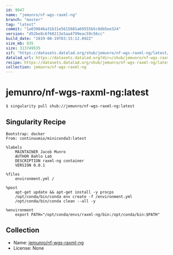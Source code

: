 ```yaml
---
id: 9947
name: "jemunro/nf-wgs-raxml-ng"
branch: "master"
tag: "latest"
commit: "1a039846a31b31e5615601a69555b5c0db5ee324"
version: "d52be8c6f60213e5aa4799eac59c56cc"
build_date: "2019-08-19T03:15:12.092Z"
size_mb: 835
size: 313749535
sif: "https://datasets.datalad.org/shub/jemunro/nf-wgs-raxml-ng/latest/2019-08-19-1a039846-d52be8c6/d52be8c6f60213e5aa4799eac59c56cc.simg"
datalad_url: https://datasets.datalad.org?dir=/shub/jemunro/nf-wgs-raxml-ng/latest/2019-08-19-1a039846-d52be8c6/
recipe: https://datasets.datalad.org/shub/jemunro/nf-wgs-raxml-ng/latest/2019-08-19-1a039846-d52be8c6/Singularity
collection: jemunro/nf-wgs-raxml-ng
---
```


# jemunro/nf-wgs-raxml-ng:latest

```bash
$ singularity pull shub://jemunro/nf-wgs-raxml-ng:latest
```

## Singularity Recipe

```singularity
Bootstrap: docker
From: continuumio/miniconda3:latest

%labels
    MAINTAINER Jacob Munro
    AUTHOR Bahlo Lab
    DESCRIPTION raxml-ng container
    VERSION 0.0.1

%files
    environment.yml /

%post
    apt-get update && apt-get install -y procps
    /opt/conda/bin/conda env create -f /environment.yml
    /opt/conda/bin/conda clean --all -y

%environment
    export PATH="/opt/conda/envs/raxml-ng/bin:/opt/conda/bin:$PATH"
```

## Collection

 - Name: [jemunro/nf-wgs-raxml-ng](https://github.com/jemunro/nf-wgs-raxml-ng)
 - License: None

